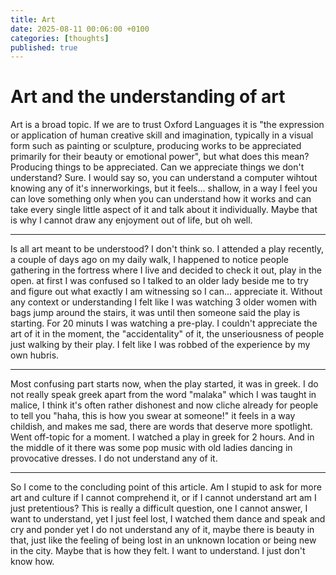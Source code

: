 ```yaml
---
title: Art
date: 2025-08-11 00:06:00 +0100
categories: [thoughts]
published: true
---
```


# Art and the understanding of art

Art is a broad topic. If we are to trust Oxford Languages it is "the expression or application of human creative skill and imagination, typically in a visual form such as painting or sculpture, producing works to be appreciated primarily for their beauty or emotional power", but what does this mean? Producing things to be appreciated. Can we appreciate things we don't understand? Sure. I would say so, you can understand a computer wihtout knowing any of it's innerworkings, but it feels... shallow, in a way I feel you can love something only when you can understand how it works and can take every single little aspect of it and talk about it individually. Maybe that is why I cannot draw any enjoyment out of life, but oh well. 

---

Is all art meant to be understood? I don't think so. I attended a play recently, a couple of days ago on my daily walk, I happened to notice people gathering in the fortress where I live and decided to check it out, play in the open. at first I was confused so I talked to an older lady beside me to try and figure out what exactly I am witnessing so I can... appreciate it. Without any context or understanding I felt like I was watching 3 older women with bags jump around the stairs, it was until then someone said the play is starting. For 20 minuts I was watching a pre-play. I couldn't appreciate the art of it in the moment, the "accidentality" of it, the unseriousness of people just walking by their play. I felt like I was robbed of the experience by my own hubris. 

---

Most confusing part starts now, when the play started, it was in greek. I do not really speak greek apart from the word "malaka" which I was taught in malice, I think it's often rather dishonest and now cliche already for people to tell you "haha, this is how you swear at someone!" it feels in a way childish, and makes me sad, there are words that deserve more spotlight. Went off-topic for a moment. I watched a play in greek for 2 hours. And in the middle of it there was some pop music with old ladies dancing in provocative dresses. I do not understand any of it. 

---

So I come to the concluding point of this article. Am I stupid to ask for more art and culture if I cannot comprehend it, or if I cannot understand art am I just pretentious? This is really a difficult question, one I cannot answer, I want to understand, yet I just feel lost, I watched them dance and speak and cry and ponder yet I do not understand any of it, maybe there is beauty in that, just like the feeling of being lost in an unknown location or being new in the city. Maybe that is how they felt. I want to understand. I just don't know how. 
